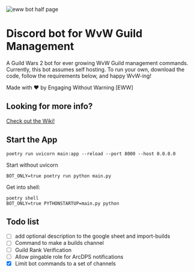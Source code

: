 ![eww bot half page](https://github.com/darkharasho/eww-bot/assets/144265798/36832218-b1e3-4606-8483-057c50197a6f)

# Discord bot for WvW Guild Management

A Guild Wars 2 bot for ever growing WvW Guild management commands. Currently, this bot assumes self hosting. To run your own, download the code, follow the requirements below, and happy WvW-ing!

Made with ❤️ by Engaging Without Warning [EWW]

## Looking for more info?
[Check out the Wiki!](https://github.com/darkharasho/eww-bot/wiki)

## Start the App
```commandline
poetry run uvicorn main:app --reload --port 8000 --host 0.0.0.0
```
Start without uvicorn
```commandline
BOT_ONLY=true poetry run python main.py
```

Get into shell:
```commandline
poetry shell
BOT_ONLY=true PYTHONSTARTUP=main.py python
```

## Todo list

- [ ] add optional description to the google sheet and import-builds
- [ ] Command to make a builds channel
- [ ] Guild Rank Verification
- [ ] Allow pingable role for ArcDPS notifications
- [x] Limit bot commands to a set of channels
